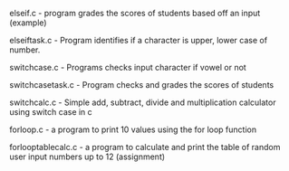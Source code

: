  elseif.c - program grades the scores of students based off an input (example)
 
 elseiftask.c - Program identifies if a character is upper, lower case of number.

 switchcase.c - Programs checks input character if vowel or not

 switchcasetask.c - Program checks and grades the scores of students

 switchcalc.c - Simple add, subtract, divide and multiplication calculator using switch case in c

 forloop.c - a program to print 10 values using the for loop function

 forlooptablecalc.c - a program to calculate and print the table of random user input numbers up to 12 (assignment)
